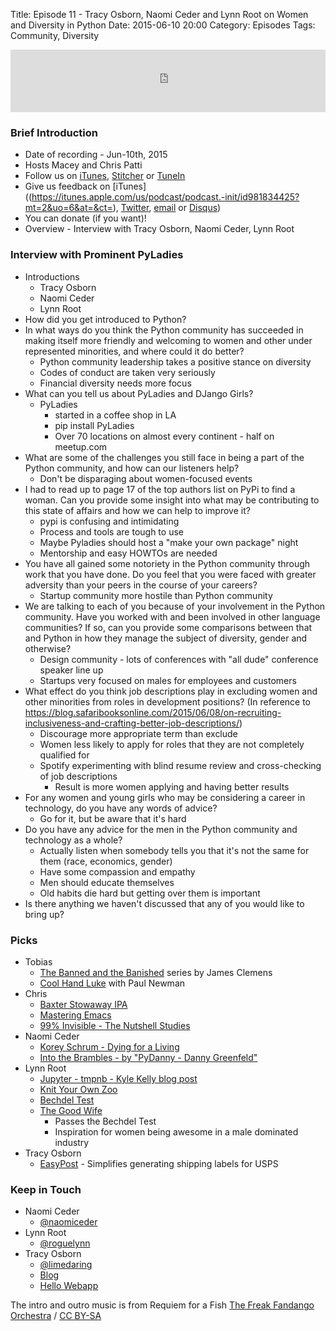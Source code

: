 Title: Episode 11 - Tracy Osborn, Naomi Ceder and Lynn Root on Women and Diversity in Python
Date: 2015-06-10 20:00
Category: Episodes
Tags: Community, Diversity

<iframe id="audio_iframe" src="http://www.podbean.com/media/player/5h63q-56c5cd?from=wp&skin=103&postId=5686733&download=1&share=1&fonts=Helvetica&auto=0" height="100" width="100%" frameborder="0" scrolling="no" data-name="pb-iframe-player"></iframe>

### Brief Introduction
*  Date of recording - Jun-10th, 2015
*  Hosts  Macey and Chris Patti
*  Follow us on [iTunes](https://itunes.apple.com/us/podcast/podcast.-init/id981834425?mt=2&uo=6&at=&ct=), [Stitcher](http://www.stitcher.com/s?fid=64838&refid=stpr) or [TuneIn](http://tunein.com/radio/Podcast\_\_init\_\_-p726240/)
*  Give us feedback on [iTunes]((https://itunes.apple.com/us/podcast/podcast.-init/id981834425?mt=2&uo=6&at=&ct=), [Twitter](https://twitter.com/Podcast\_\_init\_\_), [email](mailto:hosts@podcastinit.com) or [Disqus](http://podcastinit.com))
*  You can donate (if you want)!
*  Overview - Interview with Tracy Osborn, Naomi Ceder, Lynn Root

### Interview with Prominent PyLadies
*  Introductions
    *  Tracy Osborn
    *  Naomi Ceder
    *  Lynn Root
*  How did you get introduced to Python?
*  In what ways do you think the Python community has succeeded in making itself more friendly and welcoming to women and other under represented minorities, and where could it do better?
    *  Python community leadership takes a positive stance on diversity
    *  Codes of conduct are taken very seriously
    *  Financial diversity needs more focus
*  What can you tell us about PyLadies and DJango Girls?
    *  PyLadies
        *  started in a coffee shop in LA
        *  pip install PyLadies
        *  Over 70 locations on almost every continent - half on meetup.com
*  What are some of the challenges you still face in being a part of the Python community, and how can our listeners help?
    *  Don't be disparaging about women-focused events
*  I had to read up to page 17 of the top authors list on PyPi to find a woman. Can you provide some insight into what may be contributing to this state of affairs and how we can help to improve it?
    *  pypi is confusing and intimidating
    *  Process and tools are tough to use
    *  Maybe Pyladies should host a "make your own package" night
    *  Mentorship and easy HOWTOs are needed
*  You have all gained some notoriety in the Python community through work that you have done. Do you feel that you were faced with greater adversity than your peers in the course of your careers?
    *  Startup community more hostile than Python community
*  We are talking to each of you because of your involvement in the Python community. Have you worked with and been involved in other language communities? If so, can you provide some comparisons between that and Python in how they manage the subject of diversity, gender and otherwise?
    *  Design community - lots of conferences with "all dude" conference speaker line up
    *  Startups very focused on males for employees and customers
*  What effect do you think job descriptions play in excluding women and other minorities from roles in development positions? (In reference to <https://blog.safaribooksonline.com/2015/06/08/on-recruiting-inclusiveness-and-crafting-better-job-descriptions/>)
    *  Discourage more appropriate term than exclude
    *  Women less likely to apply for roles that they are not completely qualified for
    *  Spotify experimenting with blind resume review and cross-checking of job descriptions
        *  Result is more women applying and having better results
*  For any women and young girls who may be considering a career in technology, do you have any words of advice?
    *  Go for it, but be aware that it's hard
*  Do you have any advice for the men in the Python community and technology as a whole?
    *  Actually listen when somebody tells you that it's not the same for them (race, economics, gender)
    *  Have some compassion and empathy
    *  Men should educate themselves
    *  Old habits die hard but getting over them is important
*  Is there anything we haven't discussed that any of you would like to bring up?
### Picks
*  Tobias
    *  [The Banned and the Banished](http://amzn.to/1FFMqUT) series by James Clemens
    *  [Cool Hand Luke](http://www.imdb.com/title/tt0061512/) with Paul Newman
*  Chris
    *  [Baxter Stowaway IPA](http://www.baxterbrewing.com/beers/stowaway-ipa/)
    *  [Mastering Emacs](https://www.masteringemacs.org/)
    *  [99% Invisible - The Nutshell Studies](http://99percentinvisible.org/episode/the-nutshell-studies/)
*  Naomi Ceder
    *  [Korey Schrum - Dying for a Living](http://www.amazon.com/Dying-Living-Jesse-Sullivan-Novel-ebook/dp/B00IRIAA84)
    *  [Into the Brambles - by "PyDanny - Danny Greenfeld"](http://www.amazon.com/Into-Brambles-Daniel-Roy-Greenfeld-ebook/dp/B00VC5UQHO)
*  Lynn Root
    *  [Jupyter - tmpnb - Kyle Kelly blog post](https://lambdaops.com/ipythonjupyter-tmpnb-debuts/)
    *  [Knit Your Own Zoo](http://www.amazon.com/Knit-Your-Own-Easy-Follow/dp/1579129609)
    *  [Bechdel Test](https://en.wikipedia.org/wiki/Bechdel_test)
    *  [The Good Wife](http://www.cbs.com/shows/the_good_wife/)
       *  Passes the Bechdel Test
       *  Inspiration for women being awesome in a male dominated industry
*  Tracy Osborn
    *  [EasyPost](http://www.easypost.com) - Simplifies generating shipping labels for USPS
### Keep in Touch
*  Naomi Ceder
    *  [@naomiceder](https://twitter.com/naomiceder)
*  Lynn Root
    *  [@roguelynn](https://twitter.com/roguelynn)
*  Tracy Osborn
    *  [@limedaring](https://twitter.com/limedaring)
    *  [Blog](http://limedaring.com/)
    *  [Hello Webapp](http://hellowebapp.com)


The intro and outro music is from Requiem for a Fish [The Freak Fandango Orchestra](http://freemusicarchive.org/music/The\_Freak\_Fandango\_Orchestra/) / [CC BY-SA](http://creativecommons.org/licenses/by-sa/3.0/)
